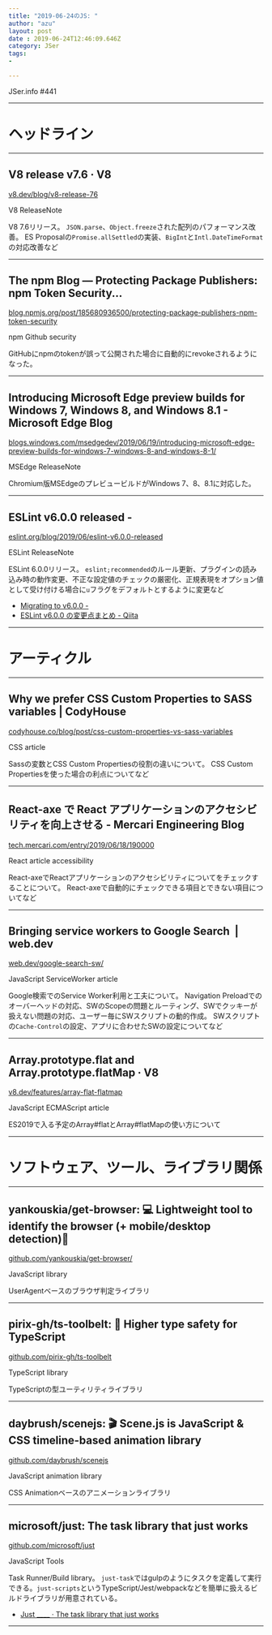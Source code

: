 ```yaml
---
title: "2019-06-24のJS: "
author: "azu"
layout: post
date : 2019-06-24T12:46:09.646Z
category: JSer
tags:
-

---
```


JSer.info #441

----

<h1 class="site-genre">ヘッドライン</h1>

----

## V8 release v7.6 · V8
[v8.dev/blog/v8-release-76](https://v8.dev/blog/v8-release-76 "V8 release v7.6 · V8")
<p class="jser-tags jser-tag-icon"><span class="jser-tag">V8</span> <span class="jser-tag">ReleaseNote</span></p>

V8 7.6リリース。
`JSON.parse`、`Object.freeze`された配列のパフォーマンス改善。
ES Proposalの`Promise.allSettled`の実装、`BigInt`と`Intl.DateTimeFormat`の対応改善など


----

## The npm Blog — Protecting Package Publishers: npm Token Security...
[blog.npmjs.org/post/185680936500/protecting-package-publishers-npm-token-security](https://blog.npmjs.org/post/185680936500/protecting-package-publishers-npm-token-security "The npm Blog — Protecting Package Publishers: npm Token Security...")
<p class="jser-tags jser-tag-icon"><span class="jser-tag">npm</span> <span class="jser-tag">Github</span> <span class="jser-tag">security</span></p>

GitHubにnpmのtokenが誤って公開された場合に自動的にrevokeされるようになった。


----

## Introducing Microsoft Edge preview builds for Windows 7, Windows 8, and Windows 8.1 - Microsoft Edge Blog
[blogs.windows.com/msedgedev/2019/06/19/introducing-microsoft-edge-preview-builds-for-windows-7-windows-8-and-windows-8-1/](https://blogs.windows.com/msedgedev/2019/06/19/introducing-microsoft-edge-preview-builds-for-windows-7-windows-8-and-windows-8-1/ "Introducing Microsoft Edge preview builds for Windows 7, Windows 8, and Windows 8.1 - Microsoft Edge Blog")
<p class="jser-tags jser-tag-icon"><span class="jser-tag">MSEdge</span> <span class="jser-tag">ReleaseNote</span></p>

Chromium版MSEdgeのプレビュービルドがWindows 7、8、8.1に対応した。


----

## ESLint v6.0.0 released -
[eslint.org/blog/2019/06/eslint-v6.0.0-released](https://eslint.org/blog/2019/06/eslint-v6.0.0-released "ESLint v6.0.0 released -")
<p class="jser-tags jser-tag-icon"><span class="jser-tag">ESLint</span> <span class="jser-tag">ReleaseNote</span></p>

ESLint 6.0.0リリース。
`eslint;recommended`のルール更新、プラグインの読み込み時の動作変更、不正な設定値のチェックの厳密化、正規表現をオプション値として受け付ける場合に`u`フラグをデフォルトとするように変更など

- [Migrating to v6.0.0 -](https://eslint.org/docs/user-guide/migrating-to-6.0.0 "Migrating to v6.0.0 -")
- [ESLint v6.0.0 の変更点まとめ - Qiita](https://qiita.com/mysticatea/items/274347ff9473b26b575a "ESLint v6.0.0 の変更点まとめ - Qiita")

----
<h1 class="site-genre">アーティクル</h1>

----

## Why we prefer CSS Custom Properties to SASS variables | CodyHouse
[codyhouse.co/blog/post/css-custom-properties-vs-sass-variables](https://codyhouse.co/blog/post/css-custom-properties-vs-sass-variables "Why we prefer CSS Custom Properties to SASS variables | CodyHouse")
<p class="jser-tags jser-tag-icon"><span class="jser-tag">CSS</span> <span class="jser-tag">article</span></p>

Sassの変数とCSS Custom Propertiesの役割の違いについて。
CSS Custom Propertiesを使った場合の利点についてなど


----

## React-axe で React アプリケーションのアクセシビリティを向上させる - Mercari Engineering Blog
[tech.mercari.com/entry/2019/06/18/190000](https://tech.mercari.com/entry/2019/06/18/190000 "React-axe で React アプリケーションのアクセシビリティを向上させる - Mercari Engineering Blog")
<p class="jser-tags jser-tag-icon"><span class="jser-tag">React</span> <span class="jser-tag">article</span> <span class="jser-tag">accessibility</span></p>

React-axeでReactアプリケーションのアクセシビリティについてをチェックすることについて。
React-axeで自動的にチェックできる項目とできない項目についてなど


----

## Bringing service workers to Google Search  |  web.dev
[web.dev/google-search-sw/](https://web.dev/google-search-sw/ "Bringing service workers to Google Search  |  web.dev")
<p class="jser-tags jser-tag-icon"><span class="jser-tag">JavaScript</span> <span class="jser-tag">ServiceWorker</span> <span class="jser-tag">article</span></p>

Google検索でのService Worker利用と工夫について。
Navigation Preloadでのオーバーヘッドの対応、SWのScopeの問題とルーティング、SWでクッキーが扱えない問題の対応、ユーザー毎にSWスクリプトの動的作成。
SWスクリプトの`Cache-Control`の設定、アプリに合わせたSWの設定についてなど


----

## Array.prototype.flat and Array.prototype.flatMap · V8
[v8.dev/features/array-flat-flatmap](https://v8.dev/features/array-flat-flatmap "Array.prototype.flat and Array.prototype.flatMap · V8")
<p class="jser-tags jser-tag-icon"><span class="jser-tag">JavaScript</span> <span class="jser-tag">ECMAScript</span> <span class="jser-tag">article</span></p>

ES2019で入る予定のArray#flatとArray#flatMapの使い方について


----
<h1 class="site-genre">ソフトウェア、ツール、ライブラリ関係</h1>

----

## yankouskia/get-browser: 💻 Lightweight tool to identify the browser (+ mobile/desktop detection)📱
[github.com/yankouskia/get-browser/](https://github.com/yankouskia/get-browser/ "yankouskia/get-browser: 💻 Lightweight tool to identify the browser (+ mobile/desktop detection)📱")
<p class="jser-tags jser-tag-icon"><span class="jser-tag">JavaScript</span> <span class="jser-tag">library</span></p>

UserAgentベースのブラウザ判定ライブラリ


----

## pirix-gh/ts-toolbelt: 👷 Higher type safety for TypeScript
[github.com/pirix-gh/ts-toolbelt](https://github.com/pirix-gh/ts-toolbelt "pirix-gh/ts-toolbelt: 👷 Higher type safety for TypeScript")
<p class="jser-tags jser-tag-icon"><span class="jser-tag">TypeScript</span> <span class="jser-tag">library</span></p>

TypeScriptの型ユーティリティライブラリ


----

## daybrush/scenejs: 🎬 Scene.js is JavaScript & CSS timeline-based animation library
[github.com/daybrush/scenejs](https://github.com/daybrush/scenejs "daybrush/scenejs: 🎬 Scene.js is JavaScript & CSS timeline-based animation library")
<p class="jser-tags jser-tag-icon"><span class="jser-tag">JavaScript</span> <span class="jser-tag">animation</span> <span class="jser-tag">library</span></p>

CSS Animationベースのアニメーションライブラリ


----

## microsoft/just: The task library that just works
[github.com/microsoft/just](https://github.com/microsoft/just "microsoft/just: The task library that just works")
<p class="jser-tags jser-tag-icon"><span class="jser-tag">JavaScript</span> <span class="jser-tag">Tools</span></p>

Task Runner/Build library。
`just-task`ではgulpのようにタスクを定義して実行できる。`just-scripts`というTypeScript/Jest/webpackなどを簡単に扱えるビルドライブラリが用意されている。

- [Just \_\_\_\_ · The task library that just works](https://microsoft.github.io/just/ "Just \_\_\_\_ · The task library that just works")

----
